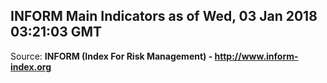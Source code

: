 ## INFORM Main Indicators as of Wed, 03 Jan 2018 03:21:03 GMT

Source: **INFORM (Index For Risk Management) - http://www.inform-index.org**